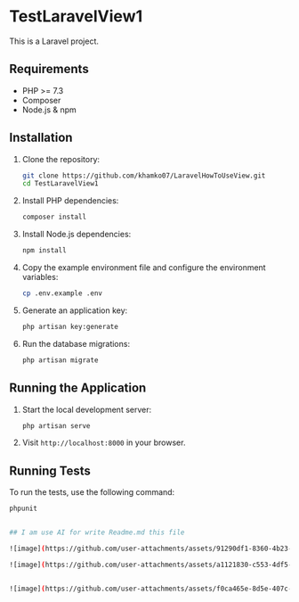 # TestLaravelView1

This is a Laravel project.

## Requirements

- PHP >= 7.3
- Composer
- Node.js & npm

## Installation

1. Clone the repository:
    ```sh
    git clone https://github.com/khamko07/LaravelHowToUseView.git
    cd TestLaravelView1
    ```

2. Install PHP dependencies:
    ```sh
    composer install
    ```

3. Install Node.js dependencies:
    ```sh
    npm install
    ```

4. Copy the example environment file and configure the environment variables:
    ```sh
    cp .env.example .env
    ```

5. Generate an application key:
    ```sh
    php artisan key:generate
    ```

6. Run the database migrations:
    ```sh
    php artisan migrate
    ```

## Running the Application

1. Start the local development server:
    ```sh
    php artisan serve
    ```

2. Visit `http://localhost:8000` in your browser.

## Running Tests

To run the tests, use the following command:
```sh
phpunit


## I am use AI for write Readme.md this file

![image](https://github.com/user-attachments/assets/91290df1-8360-4b23-97ee-c92f878b30e2)

![image](https://github.com/user-attachments/assets/a1121830-c553-4df5-82ea-dd583f941554)


![image](https://github.com/user-attachments/assets/f0ca465e-8d5e-407c-b268-f0c948906cde)




